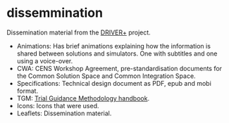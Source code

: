 # dissemmination

Dissemination material from the [DRIVER+](https://www.driver-project.eu/) project.

- Animations: Has brief animations explaining how the information is shared between solutions and simulators. One with subtitles and one using a voice-over.
- CWA: CENS Workshop Agreement, pre-standardisation documents for the Common Solution Space and Common Integration Space.
- Specifications: Technical design document as PDF, epub and mobi format.
- TGM: [Trial Guidance Methodology handbook](https://www.driver-project.eu/trial-guidance-methodology).
- Icons: Icons that were used.
- Leaflets: Dissemination material.
